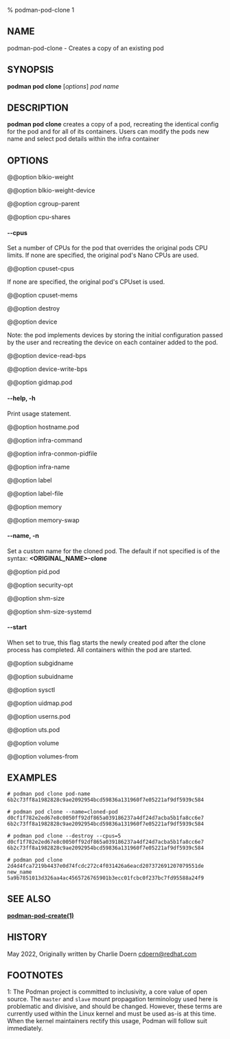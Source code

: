% podman-pod-clone 1

## NAME

podman\-pod\-clone - Creates a copy of an existing pod

## SYNOPSIS

**podman pod clone** [*options*] _pod_ _name_

## DESCRIPTION

**podman pod clone** creates a copy of a pod, recreating the identical config for the pod and for all of its containers. Users can modify the pods new name and select pod details within the infra container

## OPTIONS

@@option blkio-weight

@@option blkio-weight-device

@@option cgroup-parent

@@option cpu-shares

#### **--cpus**

Set a number of CPUs for the pod that overrides the original pods CPU limits. If none are specified, the original pod's Nano CPUs are used.

@@option cpuset-cpus

If none are specified, the original pod's CPUset is used.

@@option cpuset-mems

@@option destroy

@@option device

Note: the pod implements devices by storing the initial configuration passed by the user and recreating the device on each container added to the pod.

@@option device-read-bps

@@option device-write-bps

@@option gidmap.pod

#### **--help**, **-h**

Print usage statement.

@@option hostname.pod

@@option infra-command

@@option infra-conmon-pidfile

@@option infra-name

@@option label

@@option label-file

@@option memory

@@option memory-swap

#### **--name**, **-n**

Set a custom name for the cloned pod. The default if not specified is of the syntax: **<ORIGINAL_NAME>-clone**

@@option pid.pod

@@option security-opt

@@option shm-size

@@option shm-size-systemd

#### **--start**

When set to true, this flag starts the newly created pod after the
clone process has completed. All containers within the pod are started.

@@option subgidname

@@option subuidname

@@option sysctl

@@option uidmap.pod

@@option userns.pod

@@option uts.pod

@@option volume

@@option volumes-from

## EXAMPLES

```
# podman pod clone pod-name
6b2c73ff8a1982828c9ae2092954bcd59836a131960f7e05221af9df5939c584
```

```
# podman pod clone --name=cloned-pod
d0cf1f782e2ed67e8c0050ff92df865a039186237a4df24d7acba5b1fa8cc6e7
6b2c73ff8a1982828c9ae2092954bcd59836a131960f7e05221af9df5939c584
```

```
# podman pod clone --destroy --cpus=5 d0cf1f782e2ed67e8c0050ff92df865a039186237a4df24d7acba5b1fa8cc6e7
6b2c73ff8a1982828c9ae2092954bcd59836a131960f7e05221af9df5939c584
```

```
# podman pod clone 2d4d4fca7219b4437e0d74fcdc272c4f031426a6eacd207372691207079551de new_name
5a9b7851013d326aa4ac4565726765901b3ecc01fcbc0f237bc7fd95588a24f9
```

## SEE ALSO

**[podman-pod-create(1)](podman-pod-create)**

## HISTORY

May 2022, Originally written by Charlie Doern <cdoern@redhat.com>

## FOOTNOTES

<a name="Footnote1">1</a>: The Podman project is committed to inclusivity, a core value of open source. The `master` and `slave` mount propagation terminology used here is problematic and divisive, and should be changed. However, these terms are currently used within the Linux kernel and must be used as-is at this time. When the kernel maintainers rectify this usage, Podman will follow suit immediately.
